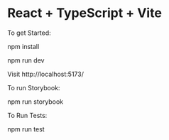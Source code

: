 # React + TypeScript + Vite

To get Started:

npm install

npm run dev

Visit http://localhost:5173/

To run Storybook:

npm run storybook

To Run Tests:

npm run test
